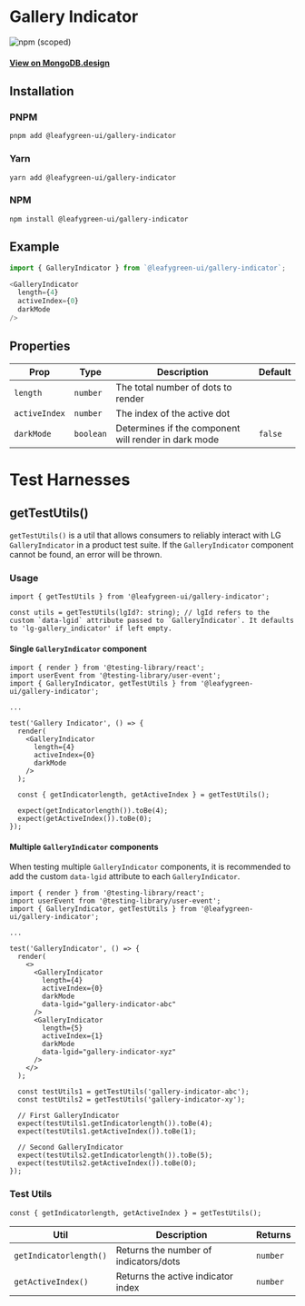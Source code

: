 # Gallery Indicator

![npm (scoped)](https://img.shields.io/npm/v/@leafygreen-ui/gallery-indicator.svg)

#### [View on MongoDB.design](https://www.mongodb.design/component/gallery-indicator/live-example/)

## Installation

### PNPM

```shell
pnpm add @leafygreen-ui/gallery-indicator
```

### Yarn

```shell
yarn add @leafygreen-ui/gallery-indicator
```

### NPM

```shell
npm install @leafygreen-ui/gallery-indicator
```

## Example

```js
import { GalleryIndicator } from `@leafygreen-ui/gallery-indicator`;

<GalleryIndicator
  length={4}
  activeIndex={0}
  darkMode
/>

```

## Properties

| Prop          | Type      | Description                                          | Default |
| ------------- | --------- | ---------------------------------------------------- | ------- |
| `length`      | `number`  | The total number of dots to render                   |         |
| `activeIndex` | `number`  | The index of the active dot                          |         |
| `darkMode`    | `boolean` | Determines if the component will render in dark mode | `false` |

# Test Harnesses

## getTestUtils()

`getTestUtils()` is a util that allows consumers to reliably interact with LG `GalleryIndicator` in a product test suite. If the `GalleryIndicator` component cannot be found, an error will be thrown.

### Usage

```tsx
import { getTestUtils } from '@leafygreen-ui/gallery-indicator';

const utils = getTestUtils(lgId?: string); // lgId refers to the custom `data-lgid` attribute passed to `GalleryIndicator`. It defaults to 'lg-gallery_indicator' if left empty.
```

#### Single `GalleryIndicator` component

```tsx
import { render } from '@testing-library/react';
import userEvent from '@testing-library/user-event';
import { GalleryIndicator, getTestUtils } from '@leafygreen-ui/gallery-indicator';

...

test('Gallery Indicator', () => {
  render(
    <GalleryIndicator
      length={4}
      activeIndex={0}
      darkMode
    />
  );

  const { getIndicatorlength, getActiveIndex } = getTestUtils();

  expect(getIndicatorlength()).toBe(4);
  expect(getActiveIndex()).toBe(0);
});
```

#### Multiple `GalleryIndicator` components

When testing multiple `GalleryIndicator` components, it is recommended to add the custom `data-lgid` attribute to each `GalleryIndicator`.

```tsx
import { render } from '@testing-library/react';
import userEvent from '@testing-library/user-event';
import { GalleryIndicator, getTestUtils } from '@leafygreen-ui/gallery-indicator';

...

test('GalleryIndicator', () => {
  render(
    <>
      <GalleryIndicator
        length={4}
        activeIndex={0}
        darkMode
        data-lgid="gallery-indicator-abc"
      />
      <GalleryIndicator
        length={5}
        activeIndex={1}
        darkMode
        data-lgid="gallery-indicator-xyz"
      />
    </>
  );

  const testUtils1 = getTestUtils('gallery-indicator-abc');
  const testUtils2 = getTestUtils('gallery-indicator-xy');

  // First GalleryIndicator
  expect(testUtils1.getIndicatorlength()).toBe(4);
  expect(testUtils1.getActiveIndex()).toBe(1);

  // Second GalleryIndicator
  expect(testUtils2.getIndicatorlength()).toBe(5);
  expect(testUtils2.getActiveIndex()).toBe(0);
});
```

### Test Utils

```tsx
const { getIndicatorlength, getActiveIndex } = getTestUtils();
```

| Util                   | Description                           | Returns  |
| ---------------------- | ------------------------------------- | -------- |
| `getIndicatorlength()` | Returns the number of indicators/dots | `number` |
| `getActiveIndex()`     | Returns the active indicator index    | `number` |
